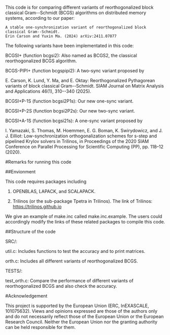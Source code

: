This code is for comparing different variants of reorthogonalized block
classical Gram--Schmidt (BCGS) algorithms on distributed memory systems, according
to our paper:

    A stable one-synchronization variant of reorthogonalized block classical Gram--Schmidt.
    Erin Carson and Yuxin Ma. (2024) arXiv:2411.07077

The following variants have been implementated in this code:

BCGSI+ (function bcgsi2): Also named as BCGS2, the classical reorthogonalized BCGS algorithm.

BCGS-PIPI+ (function bcgspipi2): A two-sync variant proposed by

E. Carson, K. Lund, Y. Ma, and E. Oktay: Reorthogonalized Pythagorean variants of block classical Gram--Schmidt. SIAM Journal on Matrix Analysis and Applications 46(1), 310--340 (2025).

BCGSI+P-1S (function bcgsi2P1s): Our new one-sync variant.

BCGSI+P-2S (function bcgsi2P2s): Our new two-sync variant.

BCGSI+A-1S (function bcgsi21s): A one-sync variant proposed by

I. Yamazaki, S. Thomas, M. Hoemmen, E. G. Boman, K. Swirydowicz, and J. J. Eilliot:
Low-synchronization orthogonalization schemes for s-step and pipelined Krylov solvers in
Trilinos, in Proceedings of the 2020 SIAM Conference on Parallel Processing for Scientific
Computing (PP), pp. 118–12 (2020).

#Remarks for running this code

##Envionment

This code requires packages including

1. OPENBLAS, LAPACK, and SCALAPACK.

2. Trilinos (or the sub-package Tpetra in Trilinos).
The link of Trilinos: https://trilinos.github.io

We give an example of make.inc called make.inc.example.
The users could accordingly modify the links of these related packages to compile this code.

##Structure of the code

SRC/:

util.c: Includes functions to test the accuracy and to print matrices.

orth.c: Includes all different variants of reorthogonalized BCGS.


TESTS/:

test_orth.c: Compare the performance of different variants of reorthogonalized BCGS and also check the accuracy.

#Acknowledgement

This project is supported by the European Union (ERC, InEXASCALE, 101075632).
Views and opinions expressed are those of the authors only and do not necessarily reflect those of the European Union or the European Research Council.
Neither the European Union nor the granting authority can be held responsible for them.
